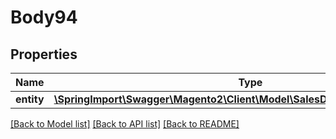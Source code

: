 # Body94

## Properties
Name | Type | Description | Notes
------------ | ------------- | ------------- | -------------
**entity** | [**\SpringImport\Swagger\Magento2\Client\Model\SalesDataCreditmemoInterface**](SalesDataCreditmemoInterface.md) |  | 

[[Back to Model list]](../README.md#documentation-for-models) [[Back to API list]](../README.md#documentation-for-api-endpoints) [[Back to README]](../README.md)


